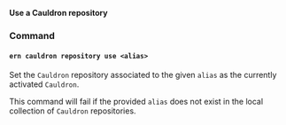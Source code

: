 **Use a Cauldron repository**

### Command

#### `ern cauldron repository use <alias>`

Set the `Cauldron` repository associated to the given `alias` as the currently activated `Cauldron`. 

This command will fail if the provided `alias` does not exist in the local collection of `Cauldron` repositories.